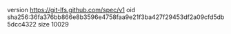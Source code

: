 version https://git-lfs.github.com/spec/v1
oid sha256:36fa376bb866e8b3596e4758faa9e21f3ba427f29453df2a09cfd5db5dcc4322
size 10029
